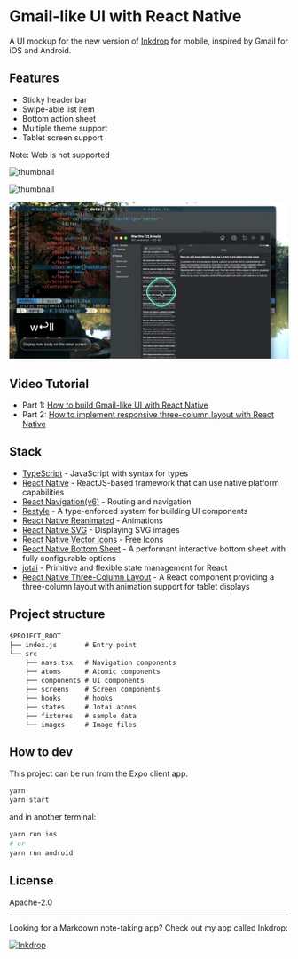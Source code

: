 # Gmail-like UI with React Native

A UI mockup for the new version of [Inkdrop](https://www.inkdrop.app/) for mobile, inspired by Gmail for iOS and Android.

## Features

- Sticky header bar
- Swipe-able list item
- Bottom action sheet
- Multiple theme support
- Tablet screen support

Note: Web is not supported

![thumbnail](./doc/thumb1.jpg)

![thumbnail](./doc/thumb2.jpg)

![thumbnail](./doc/thumb3.jpg)

## Video Tutorial

- Part 1: [How to build Gmail-like UI with React Native](https://www.youtube.com/watch?v=w-M9UFHLAl0)
- Part 2: [How to implement responsive three-column layout with React Native](https://www.youtube.com/watch?v=JU4VBbe23jg)

## Stack

- [TypeScript](https://www.typescriptlang.org/) - JavaScript with syntax for types
- [React Native](https://reactnative.dev/) - ReactJS-based framework that can use native platform capabilities
- [React Navigation(v6)](https://reactnavigation.org/) - Routing and navigation
- [Restyle](https://github.com/Shopify/restyle) - A type-enforced system for building UI components
- [React Native Reanimated](https://docs.swmansion.com/react-native-reanimated/) - Animations
- [React Native SVG](https://github.com/react-native-svg/react-native-svg) - Displaying SVG images
- [React Native Vector Icons](https://github.com/oblador/react-native-vector-icons) - Free Icons
- [React Native Bottom Sheet](https://github.com/gorhom/react-native-bottom-sheet) - A performant interactive bottom sheet with fully configurable options
- [jotai](https://jotai.org/) - Primitive and flexible state management for React
- [React Native Three-Column Layout](https://github.com/craftzdog/react-native-three-column-layout) - A React component providing a three-column layout with animation support for tablet displays

## Project structure

```
$PROJECT_ROOT
├── index.js       # Entry point
└── src
    ├── navs.tsx   # Navigation components
    ├── atoms      # Atomic components
    ├── components # UI components
    ├── screens    # Screen components
    ├── hooks      # hooks
    ├── states     # Jotai atoms
    ├── fixtures   # sample data
    └── images     # Image files
```

## How to dev

This project can be run from the Expo client app.

```sh
yarn
yarn start
```

and in another terminal:

```sh
yarn run ios
# or
yarn run android
```

## License

Apache-2.0

---

Looking for a Markdown note-taking app? Check out my app called Inkdrop:

[![Inkdrop](https://github.com/craftzdog/dotfiles-public/raw/master/images/inkdrop.png)](https://www.inkdrop.app/)
